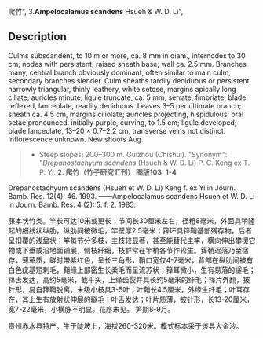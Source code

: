 爬竹",
3.**Ampelocalamus scandens** Hsueh & W. D. Li",

## Description
Culms subscandent, to 10 m or more, ca. 8 mm in diam., internodes to 30 cm; nodes with persistent, raised sheath base; wall ca. 2.5 mm. Branches many, central branch obviously dominant, often similar to main culm, secondary branches slender. Culm sheaths tardily deciduous or persistent, narrowly triangular, thinly leathery, white setose, margins apically long ciliate; auricles minute; ligule truncate, ca. 5 mm, serrate, fimbriate; blade reflexed, lanceolate, readily deciduous. Leaves 3–5 per ultimate branch; sheath ca. 4.5 cm, margins ciliolate; auricles projecting, hispidulous; oral setae pronounced, initially purple, curving, to 1.5 cm; ligule developed; blade lanceolate, 13–20 × 0.7–2.2 cm, transverse veins not distinct. Inflorescence unknown. New shoots Aug.

> * Steep slopes; 200–300 m. Guizhou (Chishui).
  "Synonym": "*Drepanostachyum scandens* (Hsueh &amp; W. D. Li) P. C. Keng ex T. P. Yi.
**2. 爬竹（竹子研究汇刊） 图版103: 1-4**

Drepanostachyum scandens (Hsueh et W. D. Li) Keng f. ex Yi in Journ. Bamb. Res. 12(4): 46. 1993. ——Ampelocalamus scandens Hsueh et W. D. Li in Journ. Bamb. Res. 4 (2): 5. f. 2. 1985.

藤本状竹类。竿长可达10米或更长；节间长30厘米左右，径粗8毫米，外面具稍隆起的细线状纵肋，纵肋间被微毛，竿壁厚2.5毫米；箨环具箨鞘基部残存物，后者呈扣覆的浅盘状；竿每节分多枝，主枝较显著，甚至能替代主竿，横向伸出攀援它物或下垂或沿地面铺展，侧枝纤细，枝群常在竿梢各节作轮生。箨鞘迟落乃至宿存，薄革质，鲜时带紫红色，呈长三角形，鞘口宽仅4-7毫米，背部在纵肋间被有白色疣基短刺毛，鞘缘上部密生长柔毛而呈流苏状；箨耳微小，生有易落的繸毛；箨舌发达，高约5毫米，截平头，上缘齿裂并具长约5毫米的纤毛；箨片外翻，披针形，易自箨鞘脱离。末级小枝具3-5叶；叶鞘长4.5厘米，外缘生纤毛；叶耳存在，其上生有放射状伸展的繸毛；叶舌发达；叶片质薄，披针形，长13-20厘米，宽7-22毫米，小横脉不明显。花序未见。 笋期8-9月。

贵州赤水县特产。生于陡坡上，海拔260-320米。模式标本采于该县大金沙。
